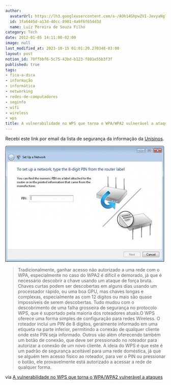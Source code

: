 ```yaml
---
author:
  avatarUrl: https://lh3.googleusercontent.com/a-/AOh14GhpwZVI-JevyaNgTdlrOT6YN20cI6V9Kxtq38Ij8AQ=s100
  id: 3fa6445d-a13d-40cc-8901-4a9f6f654d3d
  name: Luiz Pereira de Souza Filho
category: Tech
date: 2012-01-05 14:11:00-02:00
image: null
last_modified_at: 2023-10-15 01:01:20.270348-03:00
layout: post
notion_id: 70ffbbf6-5c75-43bd-b123-f801e55b3f3f
published: true
tags:
- fica-a-dica
- informação
- informática
- networking
- redes-de-computadores
- seginfo
- wifi
- wireless
- wps
title: A vulnerabilidade no WPS que torna o WPA/WPA2 vulnerável a ataques
---
```


Recebi este link por email da lista de segurança da informação da [Unisinos](http://unisinos.br).

![WPS](/wp-content/uploads/2012/01/wps03.jpg.499x364.auto_.jpg)

> Tradicionalmente, ganhar acesso não autorizado a uma rede com o WPA, especialmente no caso do WPA2 é difícil e demorado, já que é necessário descobrir a chave usando um ataque de força bruta. Chaves curtas podem ser descobertas em alguns dias usando um processador rápido, ou uma boa GPU, mas chaves longas e complexas, especialmente as com 12 dígitos ou mais são quase impossíveis de serem descobertas. Tudo mudou com o descobrimento de uma falha grosseira de segurança no protocolo WPS, que é suportado pela maioria dos roteadores atuais.O WPS oferece uma forma simples de configuração para redes Wireless. O roteador inclui um PIN de 8 dígitos, geralmente informado em uma etiqueta na parte inferior, permitindo a conexão de qualquer cliente onde este PIN seja informado. Outros vão além oferecendo também um botão de conexão, que deve ser pressionado no roteador para autorizar a conexão de um novo cliente. A ideia do WPS é que este é um padrão de segurança aceitável para uma rede doméstica, já que se alguém tem acesso físico ao roteador, para ver o PIN ou pressionar o botão, ele provavelmente está autorizado a acessar a rede de qualquer forma.

via [A vulnerabilidade no WPS que torna o WPA/WPA2 vulnerável a ataques](http://www.hardware.com.br/artigos/reaven/)
